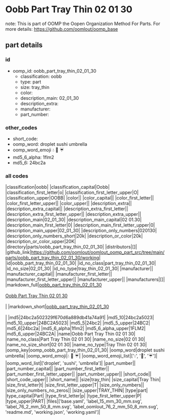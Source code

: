 # Oobb Part Tray Thin 02 01 30  

note: This is part of OOMP the Oopen Organization Method For Parts. For more details: https://github.com/oomlout/oomp_base

##  part details





### id
* oomp_id: oobb_part_tray_thin_02_01_30
  * classification: oobb
  * type: part
  * size: tray_thin
  * color: 
  * description_main: 02_01_30
  * description_extra: 
  * manufacturer: 
  * part_number: 

### other_codes
* short_code: 
* oomp_word: droplet sushi umbrella
* oomp_word_emoji :droplet: :sushi: :umbrella:
* md5_6_alpha: 1flm2
* md5_6: 24bc2a

### all codes 
|classification|oobb|
|classification_capital|Oobb|
|classification_first_letter|o|
|classification_first_letter_upper|O|
|classification_upper|OOBB|
|color||
|color_capital||
|color_first_letter||
|color_first_letter_upper||
|color_upper||
|description_extra||
|description_extra_capital||
|description_extra_first_letter||
|description_extra_first_letter_upper||
|description_extra_upper||
|description_main|02_01_30|
|description_main_capital|02 01.30|
|description_main_first_letter|0|
|description_main_first_letter_upper|0|
|description_main_upper|02_01_30|
|description_only_numbers|020130|
|description_only_numbers_short|20k|
|description_or_color|20k|
|description_or_color_upper|20K|
|directory|parts/oobb_part_tray_thin_02_01_30|
|distributors|[]|
|github_link|https://github.com/oomlout/oomlout_oomp_part_src/tree/main/parts/oobb_part_tray_thin_02_01_30/working|
|id|oobb_part_tray_thin_02_01_30|
|id_no_class|part_tray_thin_02_01_30|
|id_no_size|02_01_30|
|id_no_type|tray_thin_02_01_30|
|manufacturer||
|manufacturer_capital||
|manufacturer_first_letter||
|manufacturer_first_letter_upper||
|manufacturer_upper||
|manufacturers|[]|
|markdown_full|[oobb_part_tray_thin_02_01_30](https://github.com/oomlout/oomlout_oomp_part_src/tree/main/parts/oobb_part_tray_thin_02_01_30/working)<br>[](https://github.com/oomlout/oomlout_oomp_part_src/tree/main/parts/oobb_part_tray_thin_02_01_30/working)<br>[Oobb Part Tray Thin 02 01 30](https://github.com/oomlout/oomlout_oomp_part_src/tree/main/parts/oobb_part_tray_thin_02_01_30/working)<br><br>|
|markdown_short|[oobb_part_tray_thin_02_01_30](https://github.com/oomlout/oomlout_oomp_part_src/tree/main/parts/oobb_part_tray_thin_02_01_30/working)<br><br>|
|md5|24bc2a502329f670d6a889db41a74a91|
|md5_10|24bc2a5023|
|md5_10_upper|24BC2A5023|
|md5_5|24bc2|
|md5_5_upper|24BC2|
|md5_6|24bc2a|
|md5_6_alpha|1flm2|
|md5_6_alpha_upper|1FLM2|
|md5_6_upper|24BC2A|
|name|Oobb Part Tray Thin 02 01 30|
|name_no_class|Part Tray Thin 02 01 30|
|name_no_size|02 01 30|
|name_no_size_short|02 01 30|
|name_no_type|Tray Thin 02 01 30|
|oomp_key|oomp_oobb_part_tray_thin_02_01_30|
|oomp_word|droplet sushi umbrella|
|oomp_word_emoji|:droplet: :sushi: :umbrella:|
|oomp_word_emoji_list|[':droplet:', ':sushi:', ':umbrella:']|
|oomp_word_list|['droplet', 'sushi', 'umbrella']|
|part_number||
|part_number_capital||
|part_number_first_letter||
|part_number_first_letter_upper||
|part_number_upper||
|short_code||
|short_code_upper||
|short_name||
|size|tray_thin|
|size_capital|Tray Thin|
|size_first_letter|t|
|size_first_letter_upper|T|
|size_only_numbers||
|size_only_numbers_no_zeros||
|size_upper|TRAY_THIN|
|type|part|
|type_capital|Part|
|type_first_letter|p|
|type_first_letter_upper|P|
|type_upper|PART|
|files|['base.yaml', 'label_15_mm_30_mm.svg', 'label_76_2_mm_50_8_mm.svg', 'label_oomlout_76_2_mm_50_8_mm.svg', 'readme.md', 'working.json', 'working.yaml']|
